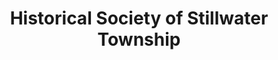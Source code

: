 ---
layout: repo
title: "Historical Society of Stillwater Township"
id: 12643
permalink: repos/12643/
---